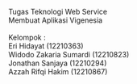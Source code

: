 Tugas Teknologi Web Service <br>
Membuat Aplikasi Vigenesia <br>
<br>
Kelompok : <br>
Eri Hidayat (12210363) <br>
Widodo Zakaria Sumardi (12210823) <br>
Jonathan Sanjaya (12210294) <br>
Azzah Rifqi Hakim (12210867) <br>
